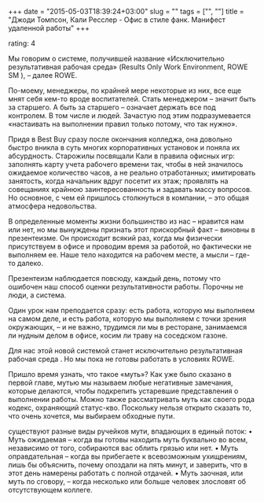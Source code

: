 +++
date = "2015-05-03T18:39:24+03:00"
slug = ""
tags = ["", ""]
title = "Джоди Томпсон, Кали Ресслер - Офис в стиле фанк. Манифест удаленной работы"
+++

rating: 4

Мы говорим о системе, получившей название «Исключительно результативная рабочая
среда» (Results Only Work Environment, ROWE SM ), – далее ROWE.

По-моему, менеджеры, по крайней мере некоторые из них, все еще мнят себя кем-то
вроде воспитателей. Стать менеджером – значит быть за старшего. А быть за
старшего – означает держать все под контролем. В том числе и людей. Зачастую под
этим подразумевается «настаивать на выполнении правил только потому, что так
нужно».

Придя в Best Buy сразу после окончания колледжа, она довольно быстро вникла в
суть многих корпоративных установок и поняла их абсурдность. Старожилы посвящали
Кали в правила офисных игр: заполнять карту учета рабочего времени так, чтобы в
ней значилось ожидаемое количество часов, а не реально отработанных; имитировать
занятость, когда начальник вдруг посетит их этаж; проявлять на совещаниях
крайнюю заинтересованность и задавать массу вопросов. Но основное, с чем ей
пришлось столкнуться в компании, – это общая атмосфера недовольства.

В определенные моменты жизни большинство из нас – нравится нам или нет, но мы
вынуждены признать этот прискорбный факт – виновны в презентеизме. Он происходит
всякий раз, когда мы физически присутствуем в офисе и проводим время за работой,
но фактически не выполняем ее. Наше тело находится на рабочем месте, а мысли –
где-то далеко.

Презентеизм наблюдается повсюду, каждый день, потому что ошибочен наш способ
оценки результативности работы. Порочны не люди, а система.

Один урок нам преподается сразу: есть работа, которую мы выполняем на самом
деле, и есть работа, которую мы выполняем с точки зрения окружающих, – и не
важно, трудимся ли мы в ресторане, занимаемся ли нудным делом в офисе, косим ли
траву на соседском газоне.

Для нас этой новой системой станет исключительно результативная рабочая среда .
Но мы пока не готовы работать в условиях ROWE.

Пришло время узнать, что такое «муть»? Как уже было сказано в первой главе,
мутью мы называем любые негативные замечания, которые делаются, чтобы подкрепить
устаревшие представления о выполнении работы. Можно также рассматривать муть как
своего рода кодекс, охраняющий статус-кво. Поскольку нельзя открыто сказать то,
что очень хочется, мы выбираем обходные пути.

существуют разные виды ручейков мути, впадающих в единый поток: • Муть ожидаемая
– когда вы готовы находить муть буквально во всем, независимо от того,
собираются вас облить грязью или нет. • Муть оправдательная – когда вы
прибегаете к всевозможным ухищрениям, лишь бы объяснить, почему опоздали на пять
минут, и заверить, что в этот день намерены работать с полной отдачей. • Муть
заочная, или муть по сговору, – когда несколько или больше человек злословят об
отсутствующем коллеге.
